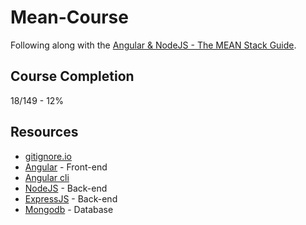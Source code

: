# Mean-Course
Following along with the [Angular & NodeJS - The MEAN Stack Guide](https://www.udemy.com/course/angular-2-and-nodejs-the-practical-guide/).

## Course Completion
18/149 - 12%

## Resources
* [gitignore.io](gitignore.io)
* [Angular](angular.io) - Front-end
* [Angular cli](https://cli.angular.io/)
* [NodeJS](https://nodejs.org/en/) - Back-end
* [ExpressJS](https://expressjs.com/) - Back-end
* [Mongodb](https://www.mongodb.com/) - Database

